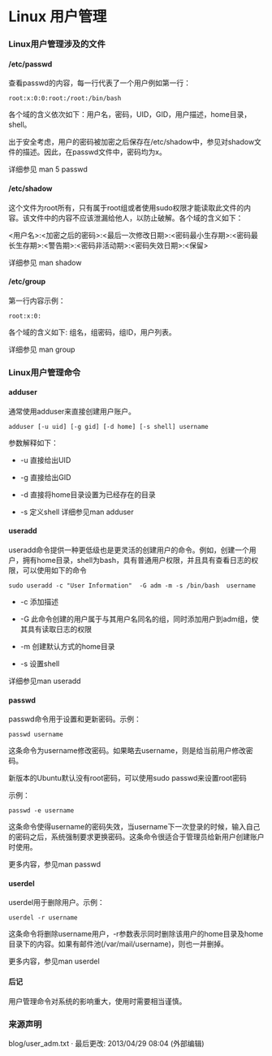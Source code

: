 ---
---

# Linux 用户管理

### Linux用户管理涉及的文件

#### /etc/passwd

查看passwd的内容，每一行代表了一个用户例如第一行： 

    root:x:0:0:root:/root:/bin/bash

各个域的含义依次如下：用户名，密码，UID，GID，用户描述，home目录，shell。 

出于安全考虑，用户的密码被加密之后保存在/etc/shadow中，参见对shadow文件的描述。因此，在passwd文件中，密码均为x。 

详细参见 man 5 passwd 

#### /etc/shadow

这个文件为root所有，只有属于root组或者使用sudo权限才能读取此文件的内容。该文件中的内容不应该泄漏给他人，以防止破解。各个域的含义如下： 

<用户名>:<加密之后的密码>:<最后一次修改日期>:<密码最小生存期>:<密码最长生存期>:<警告期>:<密码非活动期>:<密码失效日期>:<保留>

详细参见 man shadow 

#### /etc/group

第一行内容示例： 

    root:x:0:

各个域的含义如下: 组名，组密码，组ID，用户列表。 

详细参见 man group 

### Linux用户管理命令

#### adduser

通常使用adduser来直接创建用户账户。 

    adduser [-u uid] [-g gid] [-d home] [-s shell] username

参数解释如下： 

  + -u 直接给出UID 

  + -g 直接给出GID 

  + -d 直接将home目录设置为已经存在的目录 

  + -s 定义shell 详细参见man adduser

#### useradd

useradd命令提供一种更低级也是更灵活的创建用户的命令。例如，创建一个用户，拥有home目录，shell为bash，具有普通用户权限，并且具有查看日志的权限，可以使用如下的命令 

    sudo useradd -c "User Information"  -G adm -m -s /bin/bash  username

  + -c 添加描述

  + -G 此命令创建的用户属于与其用户名同名的组，同时添加用户到adm组，使其具有读取日志的权限

  + -m 创建默认方式的home目录

  + -s 设置shell

详细参见man useradd 

#### passwd

passwd命令用于设置和更新密码。示例： 

    passwd username

这条命令为username修改密码。如果略去username，则是给当前用户修改密码。 

新版本的Ubuntu默认没有root密码，可以使用sudo passwd来设置root密码 

示例： 

    passwd -e username

这条命令使得username的密码失效，当username下一次登录的时候，输入自己的密码之后，系统强制要求更换密码。这条命令很适合于管理员给新用户创建账户时使用。 

更多内容，参见man passwd 

#### userdel

userdel用于删除用户。示例： 

    userdel -r username

这条命令将删除username用户，-r参数表示同时删除该用户的home目录及home目录下的内容。如果有邮件池(/var/mail/username)，则也一并删掉。 

更多内容，参见man userdel 

#### 后记

用户管理命令对系统的影响重大，使用时需要相当谨慎。 

### 来源声明

blog/user\_adm.txt · 最后更改: 2013/04/29 08:04 (外部编辑) 
